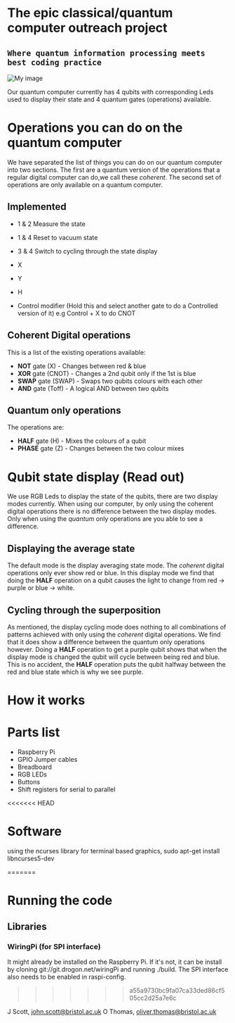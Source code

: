 # The epic classical/quantum computer outreach project

## `Where quantum information processing meets best coding practice`

![My image](https://github.com/johnrscott/PiQuantum/blob/master/hardware/prototype.png)

Our quantum computer currently has 4 qubits with corresponding Leds used to display
their state and 4 quantum gates (operations) available.

# Operations you can do on the quantum computer

We have separated the list of things you can do on our quantum computer into two
sections. The first are a quantum version of the operations that a regular digital
computer can do,we call these _coherent_. The second set of operations are only available
on a quantum computer.

## Implemented 

- 1 & 2 Measure the state
- 1 & 4 Reset to vacuum state
- 3 & 4 Switch to cycling through the state display

- X
- Y
- H 
- Control modifier (Hold this and select another gate to do a Controlled version of it)
  e.g Control + X to do CNOT

## Coherent Digital operations

This is a list of the existing operations available:

- **NOT** gate (X) - Changes between red & blue
- **XOR** gate (CNOT) - Changes a 2nd qubit only if the 1st is blue
- **SWAP** gate (SWAP) - Swaps two qubits colours with each other
- **AND** gate (Toff) - A logical AND between two qubits

## Quantum only operations

The operations are:

- **HALF** gate (H) - Mixes the colours of a qubit
- **PHASE** gate (Z) - Changes between the two colour mixes

# Qubit state display (Read out)

We use RGB Leds to display the state of the qubits, there are two display modes
currently. When using our computer, by only using the coherent digital operations there
is no difference between the two display modes. Only when using the _quantum_ only
operations are you able to see a difference.

## Displaying the average state

The default mode is the display averaging state mode. The _coherent_ digital operations
only ever show red or blue. In this display mode we find that doing the **HALF**
operation on a qubit causes the light to change from red -> purple or blue -> white.

## Cycling through the superposition

As mentioned, the display cycling mode does nothing to all combinations of patterns
achieved with only using the _coherent_ digital operations. We find that it does show a
difference between the quantum only operations however. Doing a **HALF** operation to get
a purple qubit shows that when the display mode is changed the qubit will cycle between
being red and blue. This is no accident, the **HALF** operation puts the qubit halfway
between the red and blue state which is why we see purple.

# How it works


# Parts list

- Raspberry Pi
- GPIO Jumper cables
- Breadboard 
- RGB LEDs 
- Buttons
- Shift registers for serial to parallel 

<<<<<<< HEAD
# Software

using the ncurses library for terminal based graphics, 
sudo apt-get install libncurses5-dev



=======
# Running the code

## Libraries

### WiringPi (for SPI interface)

It might already be installed on the Raspberry Pi. If it's not, it can be install by
cloning git://git.drogon.net/wiringPi and running ./build. The SPI interface also needs 
to be enabled in raspi-config.
>>>>>>> a55a9730bc9fa07ca33ded86cf505cc2d25a7e6c

J Scott, john.scott@bristol.ac.uk
O Thomas, oliver.thomas@bristol.ac.uk
